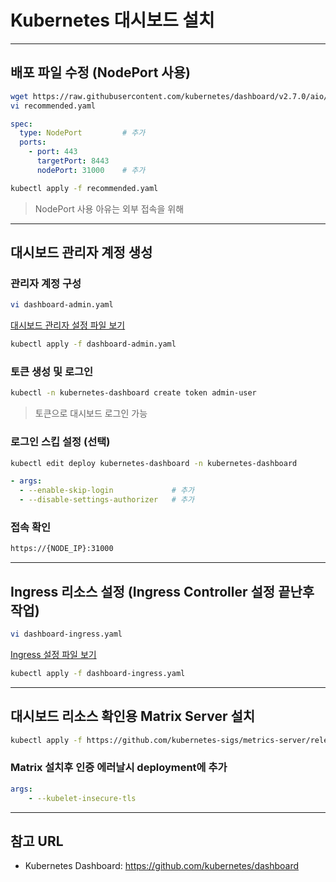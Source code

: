 # Kubernetes 대시보드 설치

---

## 배포 파일 수정 (NodePort 사용)

```bash
wget https://raw.githubusercontent.com/kubernetes/dashboard/v2.7.0/aio/deploy/recommended.yaml
vi recommended.yaml
```

```yaml
spec:
  type: NodePort         # 추가
  ports:
    - port: 443
      targetPort: 8443
      nodePort: 31000    # 추가
```

```bash
kubectl apply -f recommended.yaml
```
> NodePort 사용 아유는 외부 접속을 위해

---

## 대시보드 관리자 계정 생성

### 관리자 계정 구성
```bash
vi dashboard-admin.yaml
```

[대시보드 관리자 설정 파일 보기](yaml/dashboard-admin.yaml)


```bash
kubectl apply -f dashboard-admin.yaml
```

### 토큰 생성 및 로그인

```bash
kubectl -n kubernetes-dashboard create token admin-user
```
> 토큰으로 대시보드 로그인 가능


### 로그인 스킵 설정 (선택)

```bash
kubectl edit deploy kubernetes-dashboard -n kubernetes-dashboard
```

```yaml
- args:
  - --enable-skip-login             # 추가
  - --disable-settings-authorizer   # 추가
```

### 접속 확인

```bash
https://{NODE_IP}:31000
```

---

## Ingress 리소스 설정 (Ingress Controller 설정 끝난후 작업)

```bash
vi dashboard-ingress.yaml
```

[Ingress 설정 파일 보기](./nexus_repo.yaml)

```bash
kubectl apply -f dashboard-ingress.yaml
```

---

## 대시보드 리소스 확인용 Matrix Server 설치

```bash
kubectl apply -f https://github.com/kubernetes-sigs/metrics-server/releases/latest/download/components.yaml
```

### Matrix 설치후 인증 에러날시 deployment에 추가

```yaml
args:
    - --kubelet-insecure-tls
```

---

## 참고 URL

 - Kubernetes Dashboard: https://github.com/kubernetes/dashboard
